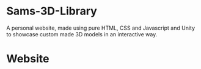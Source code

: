 # Sams-3D-Library
A personal website, made using pure HTML, CSS and Javascript and Unity to showcase custom made 3D models in an interactive way.

# Website
